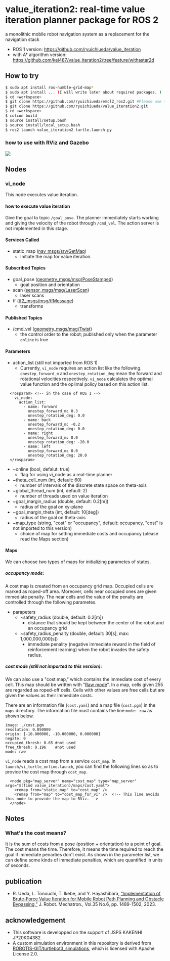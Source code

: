 # value_iteration2: real-time value iteration planner package for ROS 2

a monolithic mobile robot navigation system as a replacement for the navigation stack

* ROS 1 version: https://github.com/ryuichiueda/value_iteration
* with A\* algorithm version: https://github.com/kei487/value_iteration2/tree/feature/withastar2d

## How to try

```bash
$ sudo apt install ros-humble-grid-map*
$ sudo apt install ... (I will write later about required packages. )
$ cd <workspace>
$ git clone https://github.com/ryuichiueda/emcl2_ros2.git #Please use this version due to a problem of launch file.
$ git clone https://github.com/ryuichiueda/value_iteration2.git
$ cd <workspace>
$ colcon build
$ source install/setup.bash
$ source install/local_setup.bash
$ ros2 launch value_iteration2 turtle.launch.py
```

### how to use with RViz and Gazebo

[![](https://img.youtube.com/vi/qNjMH5Ao6QM/0.jpg)](https://www.youtube.com/watch?v=qNjMH5Ao6QM)

## Nodes

### vi_node

This node executes value iteration.

#### how to execute value iteration

Give the goal to topic `/goal_pose`. The planner immediately starts working and giving the velocity of the robot through `/cmd_vel`. The action server is not implemented in this stage.

#### Services Called

* static_map ([nav_msgs/srv/GetMap](https://docs.ros2.org/foxy/api/nav_msgs/srv/GetMap.html))
    * Initiate the map for value iteration.

#### Subscribed Topics

* goal_pose ([geometry_msgs/msg/PoseStamped](https://docs.ros2.org/latest/api/geometry_msgs/msg/PoseStamped.html))
    * goal position and orientation
* scan ([sensor_msgs/msg/LaserScan](https://docs.ros2.org/latest/api/sensor_msgs/msg/LaserScan.html))
    * laser scans
* tf ([tf2_msgs/msg/tfMessage](https://docs.ros2.org/foxy/api/tf2_msgs/msg/TFMessage.html))
    * transforms

#### Published Topics

* /cmd_vel ([geometry_msgs/msg/Twist](https://docs.ros2.org/galactic/api/geometry_msgs/msg/Twist.html))
    * the control order to the robot; published only when the parameter `online` is true

#### Parameters

* action_list (still not imported from ROS 1)
    * Currently, `vi_node` requires an action list like the following. `onestep_forward_m` and `onestep_rotation_deg` mean the forward and rotational velocities respectively. `vi_node` calculates the optimal value function and the oplimal policy based on this action list.

```
  <rosparam> <!-- in the case of ROS 1 -->
    vi_node:
      action_list:
        - name: forward
          onestep_forward_m: 0.3
          onestep_rotation_deg: 0.0
        - name: back
          onestep_forward_m: -0.2
          onestep_rotation_deg: 0.0
        - name: right
          onestep_forward_m: 0.0
          onestep_rotation_deg: -20.0
        - name: left
          onestep_forward_m: 0.0
          onestep_rotation_deg: 20.0
  </rosparam>
```

* ~online (bool, defalut: true)
    * flag for using vi_node as a real-time planner
* ~theta_cell_num (int, default: 60) 
    * number of intervals of the discrete state space on theta-axis
* ~global_thread_num (int, default: 2) 
    * number of threads used on value iteration
* ~goal_margin_radius (double, default: 0.2[m]) 
    * radius of the goal on xy-plane
* ~goal_margin_theta (int, default: 10[deg]) 
    * radius of the goal on theta-axis
* ~map_type (string, "cost" or "occupancy", default: occupancy, "cost" is not imported to this version) 
    * choice of map for setting immediate costs and occupancy (please read the Maps section)

#### Maps

We can choose two types of maps for initializing parametes of states. 

##### occupancy mode: 

A cost map is created from an occupancy grid map. Occupied cells are marked as roped-off area. Moreover, cells near occupied ones are given immediate penalty. The near cells and the value of the penalty are controlled through the following parametes. 

* parapeters
    * ~safety_radius (double, default: 0.2[m]) 
        * distance that should be kept between the center of the robot and an occupancy grid 
    * ~safety_radius_penalty (double, default: 30[s], max: 1,000,000,000[s]) 
        * immediate penality (negative immediate reward in the field of reinforcement learning) when the robot invades the safety radius. 

##### cost mode (still not imported to this version):

We can also use a "cost map," which contains the immediate cost of every cell. This map should be written with "[Raw mode](http://wiki.ros.org/map_server#Raw)". In a map, cells given 255 are regarded as roped-off cells. Cells with other values are free cells but are given the values as their immediate costs. 

There are an information file (`cost.yaml`) and a map file (`cost.pgm`) in the `maps` directory. The information file must contains the line `mode: raw` as shown below.

```
image: ./cost.pgm
resolution: 0.050000
origin: [-10.000000, -10.000000, 0.000000]
negate: 0
occupied_thresh: 0.65 #not used
free_thresh: 0.196    #not used
mode: raw
```

`vi_node` reads a cost map from a service `cost_map`. In `launch/vi_turtle_online.launch`, you can find the following lines so as to provice the cost map through `cost_map`. 

```
  <node pkg="map_server" name="cost_map" type="map_server" args="$(find value_iteration)/maps/cost.yaml">
    <remap from="static_map" to="cost_map" />
    <remap from="map" to="cost_map_for_vi" />  <!-- This line avoids this node to provide the map to RViz. -->
  </node>
```

## Notes

### What's the cost means?

It is the sum of costs from a pose (position + orientation) to a point of goal. The cost means the time. Therefore, it means the time required to reach the goal if immediate penarties don't exist. As shown in the parameter list, we can define some kinds of immediate penalties, which are quantified in units of seconds. 

## publication

* R. Ueda, L. Tonouchi, T. Ikebe, and Y. Hayashibara, [“Implementation of Brute-Force Value Iteration for Mobile Robot Path Planning and Obstacle Bypassing,”](https://www.fujipress.jp/jrm/rb/robot003500061489/) J. Robot. Mechatron., Vol.35 No.6, pp. 1489-1502, 2023.

## acknowledgement

* This software is developped on the support of JSPS KAKENHI JP20K04382.
* A custom simulation environment in this repository is derived from [ROBOTIS-GIT/turtlebot3_simulations](https://github.com/ROBOTIS-GIT/turtlebot3_simulations), which is licensed with Apache License 2.0. 
